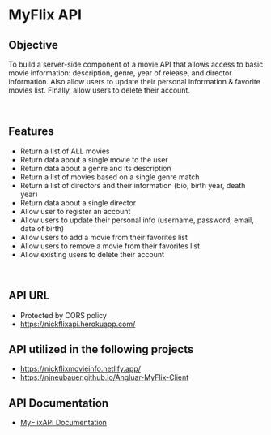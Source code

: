 # MyFlix API

## Objective 

To build a server-side component of a movie API that allows access to basic movie information: description, genre, year of release, and director information. Also allow users to update their personal information & favorite movies list. Finally, allow users to delete their account. 

<br/>

## Features
* Return a list of ALL movies
* Return data about a single movie to the user
* Return data about a genre and its description
* Return a list of movies based on a single genre match
* Return a list of directors and their information (bio, birth year, death year)
* Return data about a single director
* Allow user to register an account
* Allow users to update their personal info (username, password, email, date of birth)
* Allow users to add a movie from their favorites list
* Allow users to remove a movie from their favorites list
* Allow existing users to delete their account

<br/>

## API URL
* Protected by CORS policy
* https://nickflixapi.herokuapp.com/


## API utilized in the following projects
* https://nickflixmovieinfo.netlify.app/
* https://njneubauer.github.io/Angluar-MyFlix-Client


## API Documentation
* [MyFlixAPI Documentation](https://nickflixapi.herokuapp.com/documentation.html)
